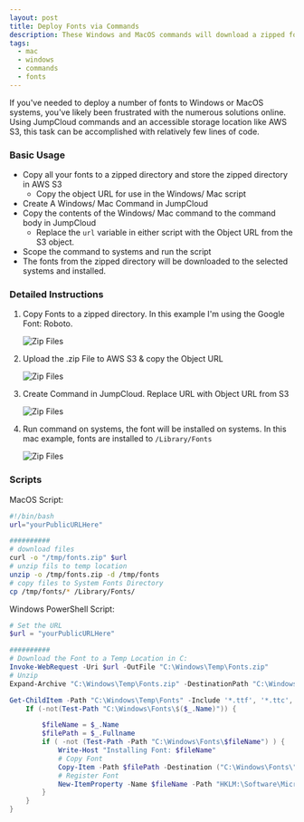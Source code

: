 ```yaml
---
layout: post
title: Deploy Fonts via Commands
description: These Windows and MacOS commands will download a zipped folder of fonts & install those fonts on their respective systems
tags:
  - mac
  - windows
  - commands
  - fonts
---
```


If you've needed to deploy a number of fonts to Windows or MacOS systems, you've likely been frustrated with the numerous solutions online. Using JumpCloud commands and an accessible storage location like AWS S3, this task can be accomplished with relatively few lines of code.

### Basic Usage

- Copy all your fonts to a zipped directory and store the zipped directory in AWS S3
  - Copy the object URL for use in the Windows/ Mac script
- Create A Windows/ Mac Command in JumpCloud
- Copy the contents of the Windows/ Mac command to the command body in JumpCloud
  - Replace the `url` variable in either script with the Object URL from the S3 object.
- Scope the command to systems and run the script
- The fonts from the zipped directory will be downloaded to the selected systems and installed.

### Detailed Instructions

1. Copy Fonts to a zipped directory. In this example I'm using the Google Font: Roboto.

   ![Zip Files](./../../../images/fontsInstall/zipFiles.png)

2. Upload the .zip File to AWS S3 & copy the Object URL

   ![Zip Files](./../../../images/fontsInstall/awss3.png)

3. Create Command in JumpCloud. Replace URL with Object URL from S3

   ![Zip Files](./../../../images/fontsInstall/commandMac.png)

4. Run command on systems, the font will be installed on systems. In this mac example, fonts are installed to `/Library/Fonts`

   ![Zip Files](./../../../images/fontsInstall/installedFont.png)

### Scripts

MacOS Script:

```bash
#!/bin/bash
url="yourPublicURLHere"

##########
# download files
curl -o "/tmp/fonts.zip" $url
# unzip fils to temp location
unzip -o /tmp/fonts.zip -d /tmp/fonts
# copy files to System Fonts Directory
cp /tmp/fonts/* /Library/Fonts/
```

Windows PowerShell Script:

```powershell
# Set the URL
$url = "yourPublicURLHere"

##########
# Download the Font to a Temp Location in C:
Invoke-WebRequest -Uri $url -OutFile "C:\Windows\Temp\Fonts.zip"
# Unzip
Expand-Archive "C:\Windows\Temp\Fonts.zip" -DestinationPath "C:\Windows\Temp\Fonts" -Force

Get-ChildItem -Path "C:\Windows\Temp\Fonts" -Include '*.ttf', '*.ttc', '*.otf' -Recurse | ForEach-Object {
    If (-not(Test-Path "C:\Windows\Fonts\$($_.Name)")) {

        $fileName = $_.Name
        $filePath = $_.Fullname
        if ( -not (Test-Path -Path "C:\Windows\Fonts\$fileName") ) {
            Write-Host "Installing Font: $fileName"
            # Copy Font
            Copy-Item -Path $filePath -Destination ("C:\Windows\Fonts\" + $fileName) -Force
            # Register Font
            New-ItemProperty -Name $fileName -Path "HKLM:\Software\Microsoft\Windows NT\CurrentVersion\Fonts" -PropertyType string -Value $filePath -Force | Out-Null
        }
    }
}
```
